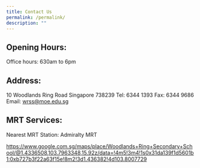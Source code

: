 ```yaml
---
title: Contact Us
permalink: /permalink/
description: ""
---
```

Opening Hours:
--------------
Office hours: 630am to 6pm

Address:
--------
10 Woodlands Ring Road 
Singapore 738239 
Tel: 6344 1393 Fax: 6344 9686  
Email: wrss@moe.edu.sg

MRT Services:
-------------
Nearest MRT Station: Admiralty MRT

https://www.google.com.sg/maps/place/Woodlands+Ring+Secondary+School/@1.4336508,103.7963348,15.92z/data=!4m5!3m4!1s0x31da139f1d5601b1:0xb727b3f22a63f15e!8m2!3d1.436382!4d103.8007729